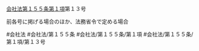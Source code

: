 [会社法第１５５条第１項](会社法＿＿＿＿第１５５条第１項)第１３号

前各号に掲げる場合のほか、法務省令で定める場合


#会社法
#会社法/第１５５条
#会社法/第１５５条/第１項
#会社法/第１５５条/第１項/第１３号
